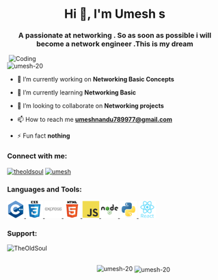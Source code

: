 <h1 align="center">Hi 👋, I'm Umesh s</h1>
<h3 align="center">A passionate at networking . So as soon as possible i will become a network engineer .This is my dream</h3>
<img align="Right" alt="Coding" width="500" src="https://tenor.com/94oI.gif">

<p align="left"> <img src="https://komarev.com/ghpvc/?username=umesh-20&label=Profile%20views&color=0e75b6&style=flat" alt="umesh-20" /> </p>

- 🔭 I’m currently working on **Networking Basic Concepts**

- 🌱 I’m currently learning **Networking Basic**

- 👯 I’m looking to collaborate on **Networking projects**

- 📫 How to reach me **umeshnandu789977@gmail.com**

- ⚡ Fun fact **nothing**

<h3 align="left">Connect with me:</h3>
<p align="left">
<a href="https://dev.to/theoldsoul" target="blank"><img align="center" src="https://raw.githubusercontent.com/rahuldkjain/github-profile-readme-generator/master/src/images/icons/Social/devto.svg" alt="theoldsoul" height="30" width="40" /></a>
<a href="https://twitter.com/umesh" target="blank"><img align="center" src="https://raw.githubusercontent.com/rahuldkjain/github-profile-readme-generator/master/src/images/icons/Social/twitter.svg" alt="umesh" height="30" width="40" /></a>
</p>

<h3 align="left">Languages and Tools:</h3>
<p align="left"> <a href="https://www.w3schools.com/cpp/" target="_blank" rel="noreferrer"> <img src="https://raw.githubusercontent.com/devicons/devicon/master/icons/cplusplus/cplusplus-original.svg" alt="cplusplus" width="40" height="40"/> </a> <a href="https://www.w3schools.com/css/" target="_blank" rel="noreferrer"> <img src="https://raw.githubusercontent.com/devicons/devicon/master/icons/css3/css3-original-wordmark.svg" alt="css3" width="40" height="40"/> </a> <a href="https://expressjs.com" target="_blank" rel="noreferrer"> <img src="https://raw.githubusercontent.com/devicons/devicon/master/icons/express/express-original-wordmark.svg" alt="express" width="40" height="40"/> </a> <a href="https://www.w3.org/html/" target="_blank" rel="noreferrer"> <img src="https://raw.githubusercontent.com/devicons/devicon/master/icons/html5/html5-original-wordmark.svg" alt="html5" width="40" height="40"/> </a> <a href="https://developer.mozilla.org/en-US/docs/Web/JavaScript" target="_blank" rel="noreferrer"> <img src="https://raw.githubusercontent.com/devicons/devicon/master/icons/javascript/javascript-original.svg" alt="javascript" width="40" height="40"/> </a> <a href="https://nodejs.org" target="_blank" rel="noreferrer"> <img src="https://raw.githubusercontent.com/devicons/devicon/master/icons/nodejs/nodejs-original-wordmark.svg" alt="nodejs" width="40" height="40"/> </a> <a href="https://www.python.org" target="_blank" rel="noreferrer"> <img src="https://raw.githubusercontent.com/devicons/devicon/master/icons/python/python-original.svg" alt="python" width="40" height="40"/> </a> <a href="https://reactjs.org/" target="_blank" rel="noreferrer"> <img src="https://raw.githubusercontent.com/devicons/devicon/master/icons/react/react-original-wordmark.svg" alt="react" width="40" height="40"/> </a> </p>

<h3 align="left">Support:</h3>
<p><a href="https://www.buymeacoffee.com/TheOldSoul"> <img align="left" src="https://cdn.buymeacoffee.com/buttons/v2/default-yellow.png" height="50" width="210" alt="TheOldSoul" /></a></p><br><br>

<p><img align="left" src="https://github-readme-stats.vercel.app/api/top-langs?username=umesh-20&show_icons=true&locale=en&layout=compact" alt="umesh-20" /></p>

<p>&nbsp;<img align="center" src="https://github-readme-stats.vercel.app/api?username=umesh-20&show_icons=true&locale=en" alt="umesh-20" /></p>

